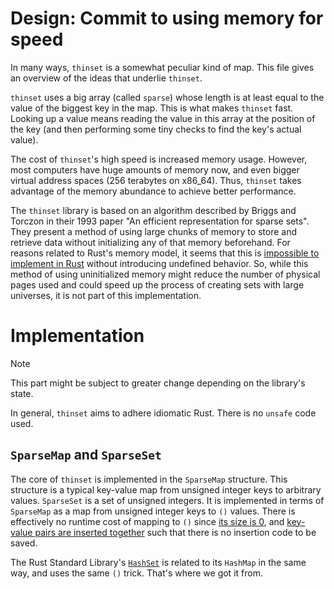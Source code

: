 # Design: Commit to using memory for speed

In many ways, `thinset` is a somewhat peculiar kind of map. This file gives an overview of the ideas that underlie `thinset`.

`thinset` uses a big array (called `sparse`) whose length is at least equal to the value of the biggest key in the map. This is what makes `thinset` fast. Looking up a value means reading the value in this array at the position of the key (and then performing some tiny checks to find the key's actual value).

The cost of `thinset`'s high speed is increased memory usage. However, most computers have huge amounts of memory now, and even bigger virtual address spaces (256 terabytes on x86_64). Thus, `thinset` takes advantage of the memory abundance to achieve better performance.

The `thinset` library is based on an algorithm described by Briggs and Torczon in their 1993 paper "An efficient representation for sparse sets". They present a method of using large chunks of memory to store and retrieve data without initializing any of that memory beforehand. For reasons related to Rust's memory model, it seems that this is [impossible to implement in Rust](https://www.ralfj.de/blog/2019/07/14/uninit.html) without introducing undefined behavior. So, while this method of using uninitialized memory might reduce the number of physical pages used and could speed up the process of creating sets with large universes, it is not part of this implementation.

# Implementation

> [!NOTE]
> This part might be subject to greater change depending on the library's state.

In general, `thinset` aims to adhere idiomatic Rust. There is no `unsafe` code used.

## `SparseMap` and `SparseSet`

The core of `thinset` is implemented in the `SparseMap` structure. This structure is a typical key-value map from unsigned integer keys to arbitrary values. `SparseSet` is a set of unsigned integers. It is implemented in terms of `SparseMap` as a map from unsigned integer keys to `()` values. There is effectively no runtime cost of mapping to `()` since [its size is 0](https://github.com/Chriscbr/thinset/blob/6ec2eb4b6e2868bd89595822d4c040e50876daf4/src/lib.rs#L1254), and [key-value pairs are inserted together](https://github.com/Chriscbr/thinset/blob/6ec2eb4b6e2868bd89595822d4c040e50876daf4/src/lib.rs#L241p) such that there is no insertion code to be saved.

The Rust Standard Library's [`HashSet`](https://doc.rust-lang.org/std/collections/struct.HashSet.html) is related to its `HashMap` in the same way, and uses the same `()` trick. That's where we got it from.
